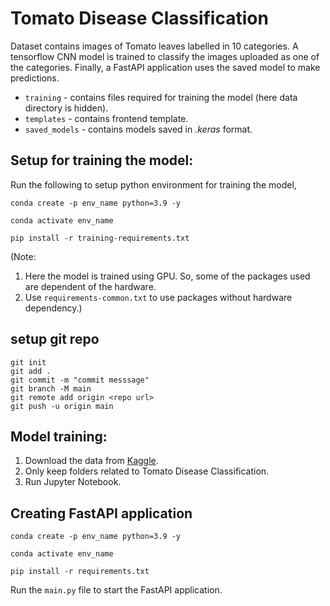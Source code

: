 # Tomato Disease Classification

  Dataset contains images of Tomato leaves labelled in 10 categories. A tensorflow CNN model is trained to classify the images uploaded as one of the categories. Finally, a FastAPI application uses the saved model to make predictions.

  * ```training``` - contains files required for training the model (here data directory is hidden).
  * ```templates``` - contains frontend template.
  * ```saved_models``` - contains models saved in  *.keras* format.

## Setup for training the model:

Run the following to setup python environment for training the model,
```
conda create -p env_name python=3.9 -y
```
```
conda activate env_name
```
``` 
pip install -r training-requirements.txt
```

(Note: 
1. Here the model is trained using GPU. So, some of the packages used are dependent of the hardware.
2. Use ```requirements-common.txt``` to use packages without hardware dependency.)

## setup git repo

```
git init
git add .
git commit -m "commit messsage"
git branch -M main
git remote add origin <repo url>
git push -u origin main
```

## Model training:
1. Download the data from [Kaggle](https://www.kaggle.com/datasets/arjuntejaswi/plant-village).
2. Only keep folders related to Tomato Disease Classification.
3. Run Jupyter Notebook.

## Creating FastAPI application
```
conda create -p env_name python=3.9 -y
```
```
conda activate env_name
```
``` 
pip install -r requirements.txt
```

Run the ```main.py``` file to start the FastAPI application.